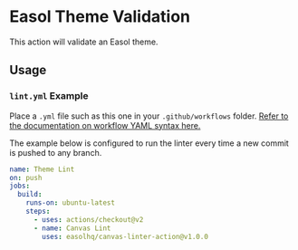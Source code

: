 # Easol Theme Validation

This action will validate an Easol theme.

## Usage

### `lint.yml` Example

Place a `.yml` file such as this one in your `.github/workflows` folder.
[Refer to the documentation on workflow YAML syntax
here.](https://help.github.com/en/articles/workflow-syntax-for-github-actions)

The example below is configured to run the linter every time a new commit is
pushed to any branch.

```yaml
name: Theme Lint
on: push
jobs:
  build:
    runs-on: ubuntu-latest
    steps:
      - uses: actions/checkout@v2
      - name: Canvas Lint
        uses: easolhq/canvas-linter-action@v1.0.0
```
